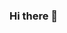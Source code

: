 ### Hi there 👋

<!--
**ydeliorman/ydeliorman** is a ✨ _special_ ✨ repository because its `README.md` (this file) appears on your GitHub profile.

📈 **My GitHub Stats:**

<p>
  <img height="180em" src="https://github-readme-stats.vercel.app/api?username=ydeliorman&show_icons=true&hide_border=true&&count_private=true&include_all_commits=true" />
  <img height="180em" src="https://github-readme-stats.vercel.app/api/top-langs/?username=ydeliorman&exclude_repo=KNN-Image-Classification&show_icons=true&hide_border=true&layout=compact&langs_count=8"/>
</p>

[![Anurag's github stats](https://github-readme-stats.vercel.app/api?username=ydeliorman)](https://github.com/anuraghazra/github-readme-stats)
